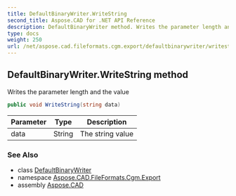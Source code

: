 ```yaml
---
title: DefaultBinaryWriter.WriteString
second_title: Aspose.CAD for .NET API Reference
description: DefaultBinaryWriter method. Writes the parameter length and the value
type: docs
weight: 250
url: /net/aspose.cad.fileformats.cgm.export/defaultbinarywriter/writestring/
---
```

## DefaultBinaryWriter.WriteString method

Writes the parameter length and the value

```csharp
public void WriteString(string data)
```

| Parameter | Type | Description |
| --- | --- | --- |
| data | String | The string value |

### See Also

* class [DefaultBinaryWriter](../)
* namespace [Aspose.CAD.FileFormats.Cgm.Export](../../defaultbinarywriter/)
* assembly [Aspose.CAD](../../../)


